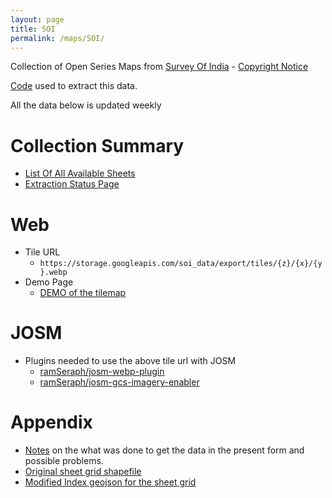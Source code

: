 ```yaml
---
layout: page
title: SOI
permalink: /maps/SOI/
---
```


Collection of Open Series Maps from [Survey Of India](https://onlinemaps.surveyofindia.gov.in) -  [Copyright Notice](https://surveyofindia.gov.in/pages/copyright-policy)

[Code](https://github.com/ramSeraph/opendata/tree/master/maps/SOI) used to extract this data.

All the data below is updated weekly

# Collection Summary
* [List Of All Available Sheets](sheets)
* [Extraction Status Page](status)

# Web
* Tile URL
  * `https://storage.googleapis.com/soi_data/export/tiles/{z}/{x}/{y}.webp`
* Demo Page
  * [DEMO of the tilemap](https://storage.googleapis.com/soi_data/index.html)

# JOSM
* Plugins needed to use the above tile url with JOSM
  * [ramSeraph/josm-webp-plugin](https://github.com/ramSeraph/josm-webp-plugin)
  * [ramSeraph/josm-gcs-imagery-enabler](https://github.com/ramSeraph/josm-gcs-imagery-enabler)

# Appendix
* [Notes](notes) on the what was done to get the data in the present form and possible problems.
* [Original sheet grid shapefile](https://storage.googleapis.com/soi_data/raw/OSM_SHEET_INDEX.zip)
* [Modified Index geojson for the sheet grid](https://storage.googleapis.com/soi_data/index.geojson)

